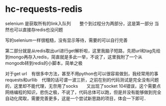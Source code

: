 # hc-requests-redis
selenium 是获取所有的link入队列　　整个到过程分为两部分，这是第一部分
当然也可以直接存redis也没问题

写的selenium一样很粗糙，没有显示等待，需要的可以自行完善


第二部分就是从redis取出url进行get解析啦，这里我脑子短路，先把url和tag先给到mongo再存入redis，简直就是多此一举，不说了，这里我附了一个从mongodb转到redis的小脚本，简单之极

对于get url　有很多中方法，甚至不用python也可以很容易做到，我经常用的事requests和urllib　代理的话可谓一波三折，之前在别的代码测试是完全没有问题的，这里却不能代理，无奈用了socks　　又出现了socket 104错误，这个需要点网络编程的知识，悲伤之极，不说了，代码总体可以跑，但是并没有能够做到完全自动化爬取，需要完善更多，这是一个尝试新思路的项目，体会一下即可．

